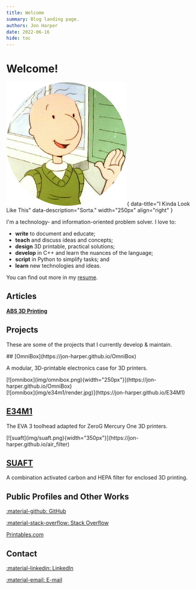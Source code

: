 ```yaml
---
title: Welcome
summary: Blog landing page.
authors: Jon Harper
date: 2022-06-16
hide: toc
---
```


# Welcome!

![What I May or May Not Look Like](img/doug.png){ data-title="I Kinda Look Like This" data-description="Sorta." width="250px" align="right" }

I'm a technology- and information-oriented problem solver. I love to:

- **write** to document and educate;
- **teach** and discuss ideas and concepts;
- **design** 3D printable, practical solutions;
- **develop** in C++ and learn the nuances of the language;
- **script** in Python to simplify tasks; and
- **learn** new technologies and ideas.

You can find out more in my [resume](resume.md).

## Articles

[**ABS 3D Printing**](abs/index.md)

## Projects

These are some of the projects that I currently develop & maintain.

<div markdown class="jh-grid-container jh-grid-1">
<div markdown class="jh-card jh-grid-container jh-grid-2">
<div markdown class="jh-grid-para">
## [OmniBox](https://jon-harper.github.io/OmniBox)

A modular, 3D-printable electronics case for 3D printers.
</div>
<div markdown class="jh-grid-img">
[![omnibox](img/omnibox.png){width="250px"}](https://jon-harper.github.io/OmniBox)
</div>
</div>
<div markdown class="jh-card jh-grid-container jh-grid-2">
<div markdown class="jh-grid-img">
[![omnibox](img/e34m1/render.jpg)](https://jon-harper.github.io/E34M1)
</div>
<div markdown class="jh-grid-para">

## [E34M1](https://jon-harper.github.io/E34M1)

The EVA 3 toolhead adapted for ZeroG Mercury One 3D printers.
</div>
</div>
<div markdown class="jh-card jh-grid-container jh-grid-2">
<div markdown class="jh-grid-img">
[![suaft](img/suaft.png){width="350px"}](https://jon-harper.github.io/air_filter)
</div>
<div markdown class="jh-grid-para">

## [SUAFT](https://jon-harper.github.io/air_filter)

A combination activated carbon and HEPA filter for enclosed 3D printing.
</div>
</div>
</div>

## Public Profiles and Other Works


<div markdown class="jh-grid-container jh-grid-3 jh-link-grid">

[:material-github: GitHub](https://github.com/jon-harper/)

[:material-stack-overflow: Stack Overflow](https://stackoverflow.com/users/4732082/jonspaceharper)

[Printables.com](https://www.printables.com/social/511131-jonspaceharper/about)

</div>

## Contact

<div markdown class="jh-grid-container jh-grid-3 jh-link-grid">

[:material-linkedin: LinkedIn](https://linkedin.com/in/jonspaceharper)

[:material-email: E-mail](mailto:jonspaceharper@@@gmail)
</div>